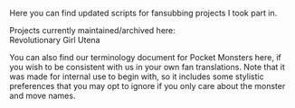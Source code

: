 Here you can find updated scripts for fansubbing projects I took part in.

Projects currently maintained/archived here:  
Revolutionary Girl Utena

You can also find our terminology document for Pocket Monsters here, if you wish to be consistent with us in your own fan translations. Note that it was made for internal use to begin with, so it includes some stylistic preferences that you may opt to ignore if you only care about the monster and move names.
